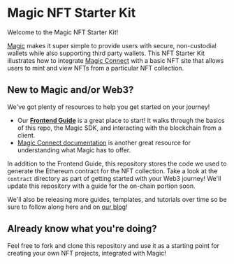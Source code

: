 # Magic NFT Starter Kit

Welcome to the Magic NFT Starter Kit!

[Magic](https://magic.link) makes it super simple to provide users with secure, non-custodial wallets while also supporting third party wallets. This NFT Starter Kit illustrates how to integrate [Magic Connect](https://magic.link/connect) with a basic NFT site that allows users to mint and view NFTs from a particular NFT collection.

## New to Magic and/or Web3?

We've got plenty of resources to help you get started on your journey!

- Our [**Frontend Guide**](./frontend/README.md) is a great place to start! It walks through the basics of this repo, the Magic SDK, and interacting with the blockchain from a client.
- [Magic Connect documentation](https://magic.link/docs/connect/overview) is another great resource for understanding what Magic has to offer.

In addition to the Frontend Guide, this repository stores the code we used to generate the Ethereum contract for the NFT collection. Take a look at the `contract` directory as part of getting started with your Web3 journey! We'll update this repository with a guide for the on-chain portion soon.

We'll also be releasing more guides, templates, and tutorials over time so be sure to follow along here and on [our blog](https://magic.link/blogs)!

## Already know what you're doing?

Feel free to fork and clone this repository and use it as a starting point for creating your own NFT projects, integrated with Magic!